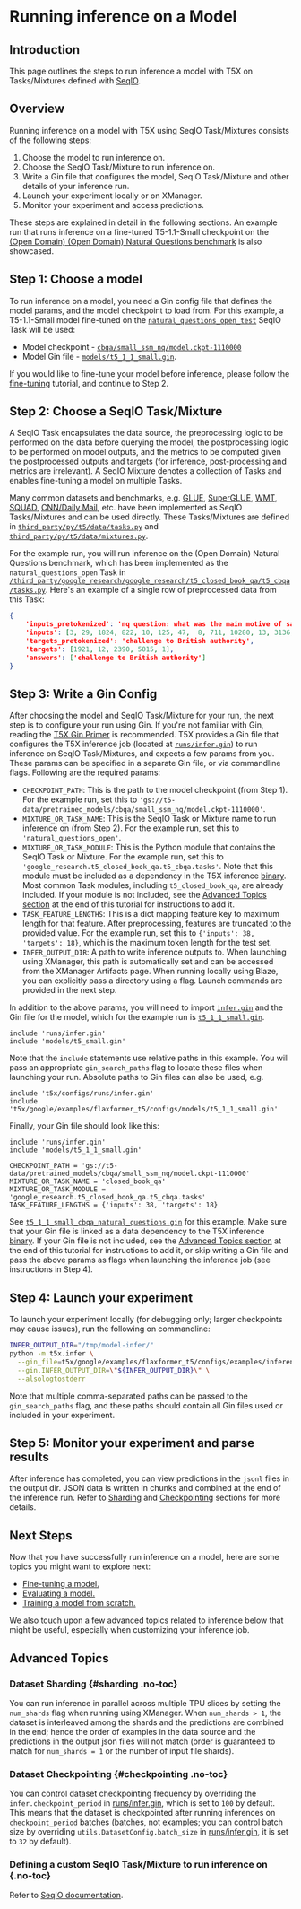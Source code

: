 # Running inference on a Model


## Introduction

This page outlines the steps to run inference a model with T5X on Tasks/Mixtures
defined with [SeqIO](https://github.com/google/seqio/blob/main/README.md).

## Overview

Running inference on a model with T5X using SeqIO Task/Mixtures consists of the
following steps:

1.  Choose the model to run inference on.
1.  Choose the SeqIO Task/Mixture to run inference on.
1.  Write a Gin file that configures the model, SeqIO Task/Mixture and other
    details of your inference run.
1.  Launch your experiment locally or on XManager.
1.  Monitor your experiment and access predictions.

These steps are explained in detail in the following sections. An example run
that runs inference on a fine-tuned T5-1.1-Small checkpoint on the
[(Open Domain) (Open Domain) Natural Questions benchmark](https://ai.google.com/research/NaturalQuestions/)
is also showcased.

## Step 1: Choose a model

To run inference on a model, you need a Gin config file that defines the model
params, and the model checkpoint to load from. For this example, a T5-1.1-Small
model fine-tuned on the
[`natural_questions_open_test`](https://github.com/google-research/google-research/tree/master/t5_closed_book_qa/t5_cbqa/tasks.py?l=141&rcl=370261021)
SeqIO Task will be used:

+   Model checkpoint -
    [`cbqa/small_ssm_nq/model.ckpt-1110000`](https://console.cloud.google.com/storage/browser/t5-data/pretrained_models/cbqa/small_ssm_nq/)
+   Model Gin file -
    [`models/t5_1_1_small.gin`](https://github.com/google-research/t5x/tree/main/t5x/google/examples/flaxformer_t5/configs/models/t5_1_1_small.gin).

If you would like to fine-tune your model before inference, please follow the
[fine-tuning](finetune) tutorial, and continue to Step 2.

## Step 2: Choose a SeqIO Task/Mixture

A SeqIO Task encapsulates the data source, the preprocessing logic to be
performed on the data before querying the model, the postprocessing logic to be
performed on model outputs, and the metrics to be computed given the
postprocessed outputs and targets (for inference, post-processing and metrics
are irrelevant). A SeqIO Mixture denotes a collection of Tasks and enables
fine-tuning a model on multiple Tasks.

Many common datasets and benchmarks, e.g. [GLUE](https://gluebenchmark.com/),
[SuperGLUE](https://super.gluebenchmark.com/),
[WMT](https://www.tensorflow.org/datasets/catalog/wmt_t2t_translate),
[SQUAD](https://rajpurkar.github.io/SQuAD-explorer/),
[CNN/Daily Mail](https://github.com/abisee/cnn-dailymail), etc. have been
implemented as SeqIO Tasks/Mixtures and can be used directly. These
Tasks/Mixtures are defined in
[`third_party/py/t5/data/tasks.py`](https://github.com/google-research/text-to-text-transfer-transformer/tree/main/t5/data/tasks.py)
and
[`third_party/py/t5/data/mixtures.py`](https://github.com/google-research/text-to-text-transfer-transformer/tree/main/t5/data/mixtures.py).

For the example run, you will run inference on the (Open Domain) Natural
Questions benchmark, which has been implemented as the `natural_questions_open`
Task in
[`/third_party/google_research/google_research/t5_closed_book_qa/t5_cbqa/tasks.py`](https://github.com/google-research/google-research/tree/master/t5_closed_book_qa/t5_cbqa/tasks.py?l=98&rcl=370261021).
Here's an example of a single row of preprocessed data from this Task:

```json
{
    'inputs_pretokenized': 'nq question: what was the main motive of salt march',
    'inputs': [3, 29, 1824, 822, 10, 125, 47,  8, 711, 10280, 13, 3136, 10556, 1]
    'targets_pretokenized': 'challenge to British authority',
    'targets': [1921, 12, 2390, 5015, 1],
    'answers': ['challenge to British authority']
}
```

## Step 3: Write a Gin Config

After choosing the model and SeqIO Task/Mixture for your run, the next step is
to configure your run using Gin. If you're not familiar with Gin, reading the
[T5X Gin Primer](gin.md) is recommended. T5X provides a Gin file that configures
the T5X inference job (located at
[`runs/infer.gin`](https://github.com/google-research/t5x/tree/main/t5x/configs/runs/infer.gin)) to
run inference on SeqIO Task/Mixtures, and expects a few params from you. These
params can be specified in a separate Gin file, or via commandline flags.
Following are the required params:

+   `CHECKPOINT_PATH`: This is the path to the model checkpoint (from Step 1).
    For the example run, set this to
    `'gs://t5-data/pretrained_models/cbqa/small_ssm_nq/model.ckpt-1110000'`.
+   `MIXTURE_OR_TASK_NAME`: This is the SeqIO Task or Mixture name to run
    inference on (from Step 2). For the example run, set this to
    `'natural_questions_open'`.
+   `MIXTURE_OR_TASK_MODULE`: This is the Python module that contains the SeqIO
    Task or Mixture. For the example run, set this to
    `'google_research.t5_closed_book_qa.t5_cbqa.tasks'`.
    Note that this module must be included as a dependency in the T5X inference
    [binary](https://github.com/google-research/t5x/tree/main/t5x/BUILD;l=74;rcl=398627055). Most
    common Task modules, including `t5_closed_book_qa`, are already included. If
    your module is not included, see the
    [Advanced Topics section](#custom-t5x-binaries) at the end of this tutorial
    for instructions to add it.
+   `TASK_FEATURE_LENGTHS`: This is a dict mapping feature key to maximum length
    for that feature. After preprocessing, features are truncated to the
    provided value. For the example run, set this to `{'inputs': 38, 'targets':
    18}`, which is the maximum token length for the test set.
+   `INFER_OUTPUT_DIR`: A path to write inference outputs to. When launching
    using XManager, this path is automatically set and can be accessed from the
    XManager Artifacts page. When running locally using Blaze, you can
    explicitly pass a directory using a flag. Launch commands are provided in
    the next step.

In addition to the above params, you will need to import
[`infer.gin`](https://github.com/google-research/t5x/tree/main/t5x/configs/runs/infer.gin) and the
Gin file for the model, which for the example run is
[`t5_1_1_small.gin`](https://github.com/google-research/t5x/tree/main/t5x/google/examples/flaxformer_t5/configs/models/t5_1_1_small.gin).

```gin
include 'runs/infer.gin'
include 'models/t5_small.gin'
```

Note that the `include` statements use relative paths in this example. You will
pass an appropriate `gin_search_paths` flag to locate these files when launching
your run. Absolute paths to Gin files can also be used, e.g.

```gin
include 't5x/configs/runs/infer.gin'
include 't5x/google/examples/flaxformer_t5/configs/models/t5_1_1_small.gin'
```

Finally, your Gin file should look like this:

```gin
include 'runs/infer.gin'
include 'models/t5_1_1_small.gin'

CHECKPOINT_PATH = 'gs://t5-data/pretrained_models/cbqa/small_ssm_nq/model.ckpt-1110000'
MIXTURE_OR_TASK_NAME = 'closed_book_qa'
MIXTURE_OR_TASK_MODULE = 'google_research.t5_closed_book_qa.t5_cbqa.tasks'
TASK_FEATURE_LENGTHS = {'inputs': 38, 'targets': 18}
```

See
[`t5_1_1_small_cbqa_natural_questions.gin`](https://github.com/google-research/t5x/tree/main/t5x/google/examples/flaxformer_t5/configs/examples/inference/t5_1_1_small_cbqa_natural_questions.gin)
for this example. Make sure that your Gin file is linked as a data dependency to
the T5X inference
[binary](https://github.com/google-research/t5x/tree/main/t5x/BUILD;l=74;rcl=398627055). If your
Gin file is not included, see the
[Advanced Topics section](#custom-t5x-binaries) at the end of this tutorial for
instructions to add it, or skip writing a Gin file and pass the above params as
flags when launching the inference job (see instructions in Step 4).

## Step 4: Launch your experiment

To launch your experiment locally (for debugging only; larger checkpoints may
cause issues), run the following on commandline:

```sh
INFER_OUTPUT_DIR="/tmp/model-infer/"
python -m t5x.infer \
  --gin_file=t5x/google/examples/flaxformer_t5/configs/examples/inference/t5_1_1_small_cbqa_natural_questions.gin \
  --gin.INFER_OUTPUT_DIR=\"${INFER_OUTPUT_DIR}\" \
  --alsologtostderr
```

Note that multiple comma-separated paths can be passed to the `gin_search_paths`
flag, and these paths should contain all Gin files used or included in your
experiment.


## Step 5: Monitor your experiment and parse results


After inference has completed, you can view predictions in the `jsonl` files in
the output dir. JSON data is written in chunks and combined at the end of the
inference run. Refer to [Sharding](#sharding) and
[Checkpointing](#checkpointing) sections for more details.

## Next Steps

Now that you have successfully run inference on a model, here are some topics
you might want to explore next:

+   [Fine-tuning a model.](finetune)
+   [Evaluating a model.](eval)
+   [Training a model from scratch.](pretrain)

We also touch upon a few advanced topics related to inference below that might
be useful, especially when customizing your inference job.

## Advanced Topics

### Dataset Sharding {#sharding .no-toc}

You can run inference in parallel across multiple TPU slices by setting the
`num_shards` flag when running using XManager. When `num_shards > 1`, the
dataset is interleaved among the shards and the predictions are combined in the
end; hence the order of examples in the data source and the predictions in the
output json files will not match (order is guaranteed to match for `num_shards =
1` or the number of input file shards).

### Dataset Checkpointing {#checkpointing .no-toc}

You can control dataset checkpointing frequency by overriding the
`infer.checkpoint_period` in
[runs/infer.gin](https://github.com/google-research/t5x/tree/main/t5x/configs/runs/infer.gin),
which is set to `100` by default. This means that the dataset is checkpointed
after running inferences on `checkpoint_period` batches (batches, not examples;
you can control batch size by overriding `utils.DatasetConfig.batch_size` in
[runs/infer.gin](https://github.com/google-research/t5x/tree/main/t5x/configs/runs/infer.gin), it
is set to `32` by default).


### Defining a custom SeqIO Task/Mixture to run inference on {.no-toc}

Refer to [SeqIO documentation](https://github.com/google/seqio/blob/main/README.md).
